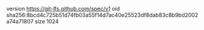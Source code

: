 version https://git-lfs.github.com/spec/v1
oid sha256:8bcd4c725b51d74fb03a55f14d7ac40e25523df8dab83c8b9bd2002a74a71807
size 1024
